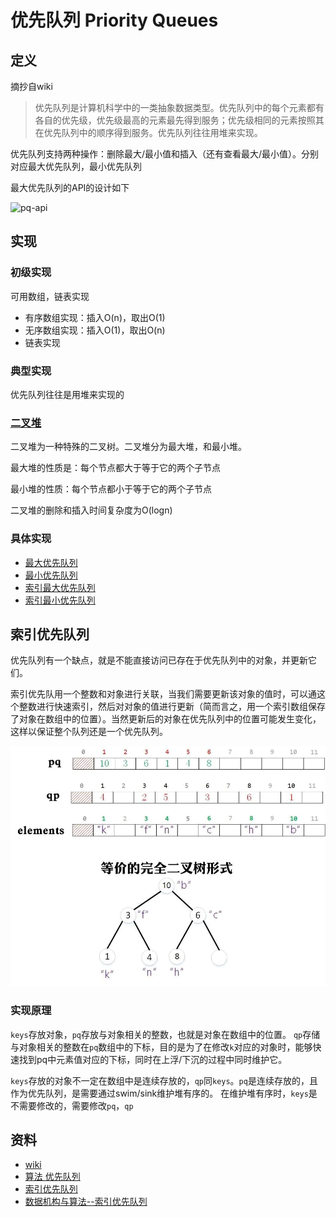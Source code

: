 # 优先队列 Priority Queues

## 定义

摘抄自wiki

> 优先队列是计算机科学中的一类抽象数据类型。优先队列中的每个元素都有各自的优先级，优先级最高的元素最先得到服务；优先级相同的元素按照其在优先队列中的顺序得到服务。优先队列往往用堆来实现。

优先队列支持两种操作：删除最大/最小值和插入（还有查看最大/最小值）。分别对应最大优先队列，最小优先队列

最大优先队列的API的设计如下

![pq-api](https://algs4.cs.princeton.edu/24pq/images/pq-api.png)

## 实现

### 初级实现

可用数组，链表实现

* 有序数组实现：插入O(n)，取出O(1)
* 无序数组实现：插入O(1)，取出O(n)
* 链表实现

### 典型实现

优先队列往往是用堆来实现的

### [二叉堆](./二叉堆.md)

二叉堆为一种特殊的二叉树。二叉堆分为最大堆，和最小堆。

最大堆的性质是：每个节点都大于等于它的两个子节点

最小堆的性质：每个节点都小于等于它的两个子节点

二叉堆的删除和插入时间复杂度为O(logn)

### 具体实现

* [最大优先队列](../others/pq/MaxPQ.js)
* [最小优先队列](../others/pq/MinPQ.js)
* [索引最大优先队列](../others/pq/IndexMaxPQ.js)
* [索引最小优先队列](../others/pq/IndexMinPQ.js)

## 索引优先队列

优先队列有一个缺点，就是不能直接访问已存在于优先队列中的对象，并更新它们。

索引优先队用一个整数和对象进行关联，当我们需要更新该对象的值时，可以通这个整数进行快速索引，然后对对象的值进行更新（简而言之，用一个索引数组保存了对象在数组中的位置）。当然更新后的对象在优先队列中的位置可能发生变化，这样以保证整个队列还是一个优先队列。

![Index Priority Queues](../assets/IndexPQ.webp)

### 实现原理

`keys`存放对象，`pq`存放与对象相关的整数，也就是对象在数组中的位置。
`qp`存储与对象相关的整数在`pq`数组中的下标，目的是为了在修改`k`对应的对象时，能够快速找到pq中元素值对应的下标，同时在上浮/下沉的过程中同时维护它。



`keys`存放的对象不一定在数组中是连续存放的，`qp`同`keys`。`pq`是连续存放的，且作为优先队列，是需要通过swim/sink维护堆有序的。
在维护堆有序时，`keys`是不需要修改的，需要修改`pq`，`qp`




## 资料

* [wiki](https://zh.wikipedia.org/wiki/%E5%84%AA%E5%85%88%E4%BD%87%E5%88%97)
* [算法 优先队列](https://algs4.cs.princeton.edu/24pq/)
* [索引优先队列](https://www.cnblogs.com/nullzx/p/6624731.html)
* [数据机构与算法--索引优先队列](https://www.jianshu.com/p/e13406ae5b1b)